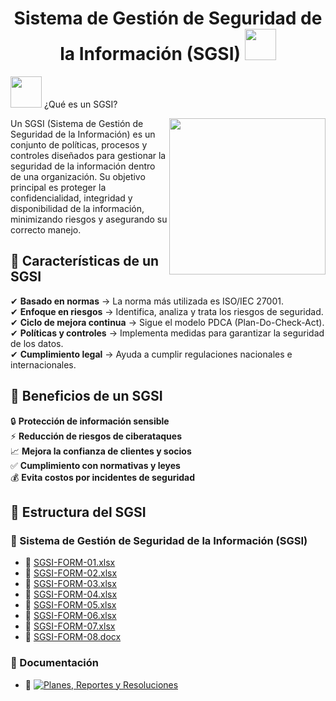 <h1 align="center">Sistema de Gestión de Seguridad de la Información (SGSI) <img src="https://media1.giphy.com/media/v1.Y2lkPTc5MGI3NjExN24yMGt4cGk3aWhxeXF1ZXN0cDJsamRhYTQzbXBwcnFvbXA1NWVnaSZlcD12MV9pbnRlcm5hbF9naWZfYnlfaWQmY3Q9cw/RKTFhuOZFb0ML8sKAk/giphy.gif" width="50"></h1>
<picture><img src="https://media2.giphy.com/media/v1.Y2lkPTc5MGI3NjExNHRrNjhteTE4d2dvazN2dXZocjk0YzVwMXNhbmJ1ZzRnamZwdGZ3OSZlcD12MV9pbnRlcm5hbF9naWZfYnlfaWQmY3Q9cw/wKyRjf4ngjYX6rJhVS/giphy.gif" width = 50px></picture> ¿Qué es un SGSI?


<picture> <img align="right" src="https://media0.giphy.com/media/v1.Y2lkPTc5MGI3NjExNW83bm1hdnZvcDdlZG81dmdqdW5uemdzemk5Mm95NXgyYmJmZ255MiZlcD12MV9pbnRlcm5hbF9naWZfYnlfaWQmY3Q9cw/YRMb6dd7zprS00JdGZ/giphy.gif" width = 250px></picture>

Un SGSI (Sistema de Gestión de Seguridad de la Información) es un conjunto de políticas, procesos y controles diseñados para gestionar la seguridad de la información dentro de una organización. Su objetivo principal es proteger la confidencialidad, integridad y disponibilidad de la información, minimizando riesgos y asegurando su correcto manejo.

## 🔹 Características de un SGSI

✔ **Basado en normas** → La norma más utilizada es ISO/IEC 27001.  
✔ **Enfoque en riesgos** → Identifica, analiza y trata los riesgos de seguridad.  
✔ **Ciclo de mejora continua** → Sigue el modelo PDCA (Plan-Do-Check-Act).  
✔ **Políticas y controles** → Implementa medidas para garantizar la seguridad de los datos.  
✔ **Cumplimiento legal** → Ayuda a cumplir regulaciones nacionales e internacionales.  

## 🔹 Beneficios de un SGSI

🔒 **Protección de información sensible**  
⚡ **Reducción de riesgos de ciberataques**  
📈 **Mejora la confianza de clientes y socios**  
✅ **Cumplimiento con normativas y leyes**  
💰 **Evita costos por incidentes de seguridad**  

## 📂 Estructura del SGSI

### 📁 Sistema de Gestión de Seguridad de la Información (SGSI)
- 📄 [SGSI-FORM-01.xlsx](https://github.com/AhmadVel/SGSI/blob/main/Sistema%20de%20Gesti%C3%B3n%20de%20Seguridad%20de%20la%20Informaci%C3%B3n%20(SGSI)/SGSI-FORM-01.xlsx)
- 📄 [SGSI-FORM-02.xlsx](https://github.com/AhmadVel/SGSI/blob/main/Sistema%20de%20Gesti%C3%B3n%20de%20Seguridad%20de%20la%20Informaci%C3%B3n%20(SGSI)/SGSI-FORM-02.xlsx)
- 📄 [SGSI-FORM-03.xlsx](https://github.com/AhmadVel/SGSI/blob/main/Sistema%20de%20Gesti%C3%B3n%20de%20Seguridad%20de%20la%20Informaci%C3%B3n%20(SGSI)/SGSI-FORM-03.xlsx)
- 📄 [SGSI-FORM-04.xlsx](https://github.com/AhmadVel/SGSI/blob/main/Sistema%20de%20Gesti%C3%B3n%20de%20Seguridad%20de%20la%20Informaci%C3%B3n%20(SGSI)/SGSI-FORM-04.xlsx)
- 📄 [SGSI-FORM-05.xlsx](https://github.com/AhmadVel/SGSI/blob/main/Sistema%20de%20Gesti%C3%B3n%20de%20Seguridad%20de%20la%20Informaci%C3%B3n%20(SGSI)/SGSI-FORM-05.xlsx)
- 📄 [SGSI-FORM-06.xlsx](https://github.com/AhmadVel/SGSI/blob/main/Sistema%20de%20Gesti%C3%B3n%20de%20Seguridad%20de%20la%20Informaci%C3%B3n%20(SGSI)/SGSI-FORM-06.xlsx)
- 📄 [SGSI-FORM-07.xlsx](https://github.com/AhmadVel/SGSI/blob/main/Sistema%20de%20Gesti%C3%B3n%20de%20Seguridad%20de%20la%20Informaci%C3%B3n%20(SGSI)/SGSI-FORM-07.xlsx)
- 📄 [SGSI-FORM-08.docx](https://github.com/AhmadVel/SGSI/blob/main/Sistema%20de%20Gesti%C3%B3n%20de%20Seguridad%20de%20la%20Informaci%C3%B3n%20(SGSI)/SGSI-FORM-08.docx)

### 📁 Documentación
- 📂 <a href="https://github.com/AhmadVel/SGSI/tree/main/Documentaci%C3%B3n"><img alt="Planes, Reportes y Resoluciones"></a>




	
	

 

	
	
	
	
